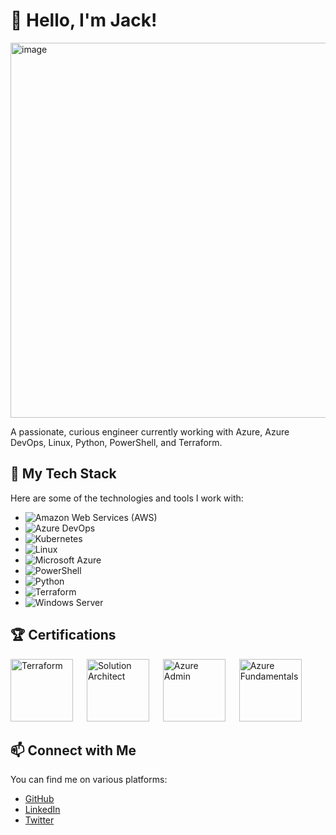 # 👋 Hello, I'm Jack!

<img src="https://github.com/juddlestone/juddlestone/assets/45743461/1d24e5d8-2254-4618-9ea6-08f996f93cee" alt="image" style="width:600px;height:auto;">

A passionate, curious engineer currently working with Azure, Azure DevOps, Linux, Python, PowerShell, and Terraform.

## 💼 My Tech Stack

Here are some of the technologies and tools I work with:
- ![Amazon Web Services (AWS)](https://img.shields.io/badge/AWS-232F3E?style=for-the-badge&logo=amazonaws&logoColor=white)
- ![Azure DevOps](https://img.shields.io/badge/Azure%20DevOps-0078D7?style=for-the-badge&logo=Azure%20DevOps&logoColor=white)
- ![Kubernetes](https://img.shields.io/badge/Kubernetes-326CE5?style=for-the-badge&logo=Kubernetes&logoColor=white)
- ![Linux](https://img.shields.io/badge/Linux-FCC624?style=for-the-badge&logo=linux&logoColor=black)
- ![Microsoft Azure](https://img.shields.io/badge/Microsoft%20Azure-0089D6?style=for-the-badge&logo=Microsoft%20Azure&logoColor=white)
- ![PowerShell](https://img.shields.io/badge/PowerShell-5391FE?style=for-the-badge&logo=PowerShell&logoColor=white)
- ![Python](https://img.shields.io/badge/Python-3776AB?style=for-the-badge&logo=python&logoColor=white)
- ![Terraform](https://img.shields.io/badge/Terraform-623CE4?style=for-the-badge&logo=Terraform&logoColor=white)
- ![Windows Server](https://img.shields.io/badge/Windows%20Server-0078D7?style=for-the-badge&logo=Windows&logoColor=white)

## 🏆 Certifications
<img src="https://images.credly.com/size/340x340/images/99289602-861e-4929-8277-773e63a2fa6f/image.png" alt="Terraform" width="100" height="100"/> &emsp;
<img src="https://images.credly.com/size/680x680/images/987adb7e-49be-4e24-b67e-55986bd3fe66/azure-solutions-architect-expert-600x600.png"  alt="Solution Architect" width="100" height="100"/> &emsp;
<img src="https://images.credly.com/size/340x340/images/336eebfc-0ac3-4553-9a67-b402f491f185/azure-administrator-associate-600x600.png" alt="Azure Admin" width="100" height="100"/> &emsp;
<img src="https://images.credly.com/size/340x340/images/be8fcaeb-c769-4858-b567-ffaaa73ce8cf/image.png" alt="Azure Fundamentals" width="100" height="100"/> &emsp;

## 📫 Connect with Me

You can find me on various platforms:

- [GitHub](https://github.com/juddlestone)
- [LinkedIn](https://linkedin.com/in/jackth)
- [Twitter](https://twitter.com/juddlestone)





